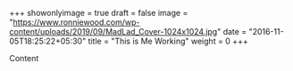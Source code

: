 +++
showonlyimage = true
draft = false
image = "https://www.ronniewood.com/wp-content/uploads/2019/09/MadLad_Cover-1024x1024.jpg"
date = "2016-11-05T18:25:22+05:30"
title = "This is Me Working"
weight = 0
+++

Content
